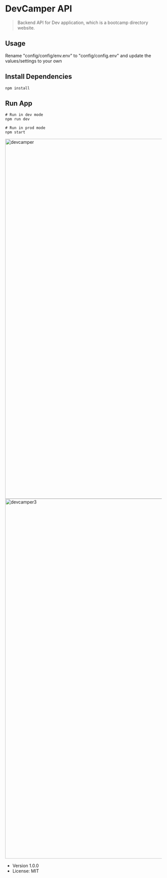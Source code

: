 # DevCamper API

> Backend API for Dev application, which is a bootcamp directory website.

## Usage

Rename "config/config/env.env" to "config/config.env" and update the values/settings to your own

## Install Dependencies
```
npm install
```

## Run App
```
# Run in dev mode
npm run dev

# Run in prod mode
npm start
```
<img width="1153" alt="devcamper" src="https://user-images.githubusercontent.com/43705850/68964321-e7440800-078d-11ea-81c7-c5cb1ee3f75b.png">

<img width="1153" alt="devcamper3" src="https://user-images.githubusercontent.com/43705850/68964350-fe82f580-078d-11ea-9826-0436051dc63f.png">


- Version 1.0.0
- License: MIT
